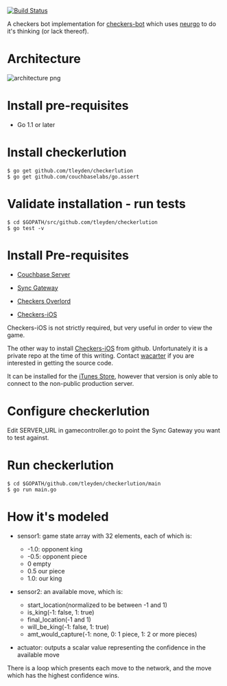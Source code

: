 [![Build Status](https://drone.io/github.com/tleyden/checkerlution/status.png)](https://drone.io/github.com/tleyden/checkerlution/latest)

A checkers bot implementation for [checkers-bot](https://github.com/tleyden/checkers-bot) which uses [neurgo](https://github.com/tleyden/neurgo) to do it's thinking (or lack thereof).

# Architecture

![architecture png](http://cl.ly/image/1V1D393S0A45/Screen%20Shot%202013-10-13%20at%2010.53.01%20AM.png)

# Install pre-requisites

* Go 1.1 or later

# Install checkerlution

```
$ go get github.com/tleyden/checkerlution
$ go get github.com/couchbaselabs/go.assert
```
# Validate installation - run tests

```
$ cd $GOPATH/src/github.com/tleyden/checkerlution
$ go test -v
```

# Install Pre-requisites

* [Couchbase Server](http://www.couchbase.com/download)

* [Sync Gateway](https://github.com/couchbase/sync_gateway)

* [Checkers Overlord](https://github.com/apage43/checkers-overlord)

* [Checkers-iOS](https://github.com/couchbaselabs/Checkers-iOS)

Checkers-iOS is not strictly required, but very useful in order to view the game.

The other way to install [Checkers-iOS](https://github.com/couchbaselabs/Checkers-iOS) from github.  Unfortunately it is a private repo at the time of this writing.  Contact [wacarter](https://github.com/wacarter) if you are interested in getting the source code.

It can be installed for the [iTunes Store](https://itunes.apple.com/us/app/id698034787), however that version is only able to connect to the non-public production server.

# Configure checkerlution

Edit SERVER_URL in gamecontroller.go to point the Sync Gateway you want to test against.

# Run checkerlution

```
$ cd $GOPATH/github.com/tleyden/checkerlution/main
$ go run main.go
```

# How it's modeled

* sensor1: game state array with 32 elements, each of which is:
    * -1.0: opponent king
    * -0.5: opponent piece
    * 0 empty
    * 0.5 our piece
    * 1.0: our king

* sensor2: an available move, which is: 
    * start_location(normalized to be between -1 and 1)
    * is_king(-1: false, 1: true)
    * final_location(-1 and 1)
    * will_be_king(-1: false, 1: true) 
    * amt_would_capture(-1: none, 0: 1 piece, 1: 2 or more pieces)

* actuator: outputs a scalar value representing the confidence in the available move

There is a loop which presents each move to the network, and the move which has the highest confidence wins.

